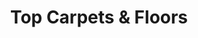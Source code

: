 ---
title: "Top Carpets & Floors"
url: /mbombela/top-carpets-and-floors-christie-crescent/
shop: furniture
---